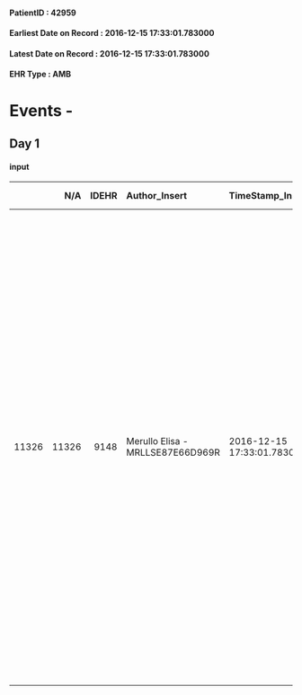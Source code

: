 
#### PatientID : 42959
#### Earliest Date on Record : 2016-12-15 17:33:01.783000
#### Latest Date on Record : 2016-12-15 17:33:01.783000
#### EHR Type : AMB

# Events - 

## Day 1

#### input
|       |    N/A |   IDEHR | Author_Insert                    | TimeStamp_Insert           | EHRType   |   PatientID |   IDDigitalSignDocument | persone_vicine   |   Unnamed: 0_x.1 |   IDANAMNESI_SOCIALE | Patient   | FamigliaAltro   | Paziente_T   | FamigliaAltro_T   |   Non_Rilevabile_x.1 | Note_Non_Rilevabile_x.1   | opt_Problemi   | Note_I                                                                                                                                                                                                                                                                                                                                                                                                                                                       | ds_note_timori                                                                                                                                       | chk_contr_sintomi   | opt_paziente_a   | opt_famiglia_a   | opt_adeguatezza   | opt_paziente_solo   | ds_note_con                                                                                                                                                                                                                                                                                                   | opt_presente_assente   | Presenza_minori   | Caregiver_principale   | opt_capacita   | ds_familiari_coinv   | opt_necessario   | opt_presente   | opt_risorse_ec   | opt_paziente_psi   | opt_Ins_vol   | ds_note_prio                                                                                                                                                                                                                        | opt_paziente_ad   | opt_caregiver_ad   | opt_esenzione   | opt_inv_civile            | Needs     | Domestic partnership   | Fragility   | opt_disponibilita_f   | opt_indennita_acc         | opt_legge                 | opt_famiglia_psi   | opt_disponibilit_paz   |
|------:|-------:|--------:|:---------------------------------|:---------------------------|:----------|------------:|------------------------:|:-----------------|-----------------:|---------------------:|:----------|:----------------|:-------------|:------------------|---------------------:|:--------------------------|:---------------|:-------------------------------------------------------------------------------------------------------------------------------------------------------------------------------------------------------------------------------------------------------------------------------------------------------------------------------------------------------------------------------------------------------------------------------------------------------------|:-----------------------------------------------------------------------------------------------------------------------------------------------------|:--------------------|:-----------------|:-----------------|:------------------|:--------------------|:--------------------------------------------------------------------------------------------------------------------------------------------------------------------------------------------------------------------------------------------------------------------------------------------------------------|:-----------------------|:------------------|:-----------------------|:---------------|:---------------------|:-----------------|:---------------|:-----------------|:-------------------|:--------------|:------------------------------------------------------------------------------------------------------------------------------------------------------------------------------------------------------------------------------------|:------------------|:-------------------|:----------------|:--------------------------|:----------|:-----------------------|:------------|:----------------------|:--------------------------|:--------------------------|:-------------------|:-----------------------|
| 11326 |  11326 |    9148 | Merullo Elisa - MRLLSE87E66D969R | 2016-12-15 17:33:01.783000 | AMB       |       42959 |                  583909 | N/A              |             4850 |                 3144 | Si#1      | Si#1            | No#0         | Si#1              |                    0 | NR                        | No#0           | Pz non lucido. Figlio centrato rispetto alla situazione e ad un percorso di cure palliative. Figlio sui generis: mi ha raccontato che la mamma √® deceduta nel 2000 dopo una lunga storia di malattia oncologica e che nell'ultimo periodo le veniva somministrata morfina specificando che la morfina non pu√≤ pi√π essere utilizzata. Inoltre mi racconta che il pap√† non morir√† per malattia ma per vecchiaia. Figlio con visione particolare dei fatti | Il figlio teme che il pap√† possa soffrire come la mamma. Inoltre teme per la propria tenuta emotiva tanto da chiedermi un aiuto di tipo psicologico | controllo sintomi#0 | Indefinite#2     | Congruenti#1     | Si#1              | No#0                | Il pz vive con la badante ma recente ha effettuato diversi ricoveri ospedalieri. Un unico figlio che vive in Brianza. Pz ha lavorato come presidente di diverse agenzie di viaggi. Il figlio un po' sui generis. Non ci sono altri parenti: ci sono alcune sorelle del pz, molto anziane, che vivono a Genova | Presente#1             | No#0              | caregiver              | Adeguato#0     | son                  | No#0             | Si#1           | Adeguate#1       | No#0               | No#0          | Il bisogno espresso √® a livello clinico assistenziale. Spiegato il senso della nostra assistenza ed il setting degenza. Segnalo il figlio come persona in difficolt√† da un punto di vista emotivo e con personalit√† particolare. | Parziale#1        | Totale#2           | No#0            | in fase di accertamento#2 | Clinici#0 | Badante#1              | nessuna#0   | Si#1                  | in fase di accertamento#2 | in fase di accertamento#2 | S√¨#1              | Si#1                   |


